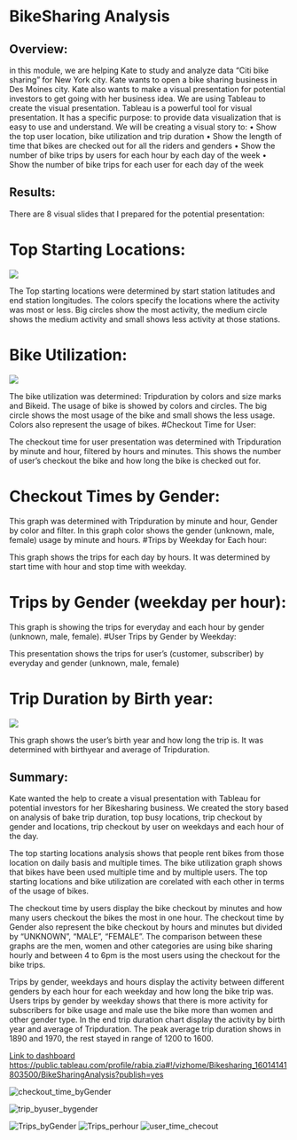 # BikeSharing Analysis
## Overview:
in this module, we are helping Kate to study and analyze data “Citi bike sharing” for New York city. Kate wants to open a bike sharing business in Des Moines city. Kate also wants to make a visual presentation for potential investors to get going with her business idea. We are using Tableau to create the visual presentation. 
Tableau is a powerful tool for visual presentation. It has a specific purpose: to provide data visualization that is easy to use and understand. We will be creating a visual story to:
•	Show the top user location, bike utilization and trip duration
•	Show the length of time that bikes are checked out for all the riders and genders
•	Show the number of bike trips by users for each hour by each day of the week
•	Show the number of bike trips for each user for each day of the week
## Results:
There are 8 visual slides that I prepared for the potential presentation:
# Top Starting Locations:
![](https://user-images.githubusercontent.com/67460581/95141218-d695db00-072d-11eb-880d-db1bc43bfd62.PNG)
 
The Top starting locations were determined by start station latitudes and end station longitudes. The colors specify the locations where the activity was most or less. Big circles show the most activity, the medium circle shows the medium activity and small shows less activity at those stations.

# Bike Utilization:
![](https://user-images.githubusercontent.com/67460581/95141210-cf6ecd00-072d-11eb-9c88-ac8eed943f65.PNG)

The bike utilization was determined: Tripduration by colors and size marks and Bikeid.  The usage of bike is showed by colors and circles. The big circle shows the most usage of the bike and small shows the less usage. Colors also represent the usage of bikes.
#Checkout Time for User:
  
The checkout time for user presentation was determined with Tripduration by minute and hour, filtered by hours and minutes. This shows the number of user’s checkout the bike and how long the bike is checked out for.

# Checkout Times by Gender:
 
This graph was determined with Tripduration by minute and hour, Gender by color and filter.
In this graph color shows the gender (unknown, male, female) usage by minute and hours. 
#Trips by Weekday for Each hour:
 
This graph shows the trips for each day by hours. It was determined by start time with hour and stop time with weekday.




# Trips by Gender (weekday per hour):
 
This graph is showing the trips for everyday and each hour by gender (unknown, male, female).
#User Trips by Gender by Weekday:
 
This presentation shows the trips for user’s (customer, subscriber) by everyday and gender (unknown, male, female)
# Trip Duration by Birth year:
![](https://user-images.githubusercontent.com/67460581/95141232-db5a8f00-072d-11eb-9ae7-0575416598d7.PNG)
 
This graph shows the user’s birth year and how long the trip is. It was determined with birthyear and average of Tripduration.

## Summary:
Kate wanted the help to create a visual presentation with Tableau for potential investors for her Bikesharing business. We created the story based on analysis of bake trip duration, top busy locations, trip checkout by gender and locations, trip checkout by user on weekdays and each hour of the day.

The top starting locations analysis shows that people rent bikes from those location on daily basis and multiple times. The bike utilization graph shows that bikes have been used multiple time and by multiple users. The top starting locations and bike utilization are corelated with each other in terms of the usage of bikes. 

The checkout time by users display the bike checkout by minutes and how many users checkout the bikes the most in one hour. The checkout time by Gender also represent the bike checkout by hours and minutes but divided by “UNKNOWN”, “MALE”, “FEMALE”. The comparison between these graphs are the men, women and other categories are using bike sharing hourly and between 4 to 6pm is the most users using the checkout for the bike trips.

Trips by gender, weekdays and hours display the activity between different genders by each hour for each weekday and how long the bike trip was. Users trips by gender by weekday shows that there is more activity for subscribers for bike usage and male use the bike more than women and other gender type. 
In the end trip duration chart display the activity by birth year and average of Tripduration. The peak average trip duration shows in 1890 and 1970, the rest stayed in range of 1200 to 1600. 

[Link to dashboard](“https://public.tableau.com/profile/rabia.zia#!/vizhome/Bikesharing_16014141803500/BikeSharingAnalysis?publish=yes”)
https://public.tableau.com/profile/rabia.zia#!/vizhome/Bikesharing_16014141803500/BikeSharingAnalysis?publish=yes



![checkout_time_byGender](https://user-images.githubusercontent.com/67460581/95141195-c7af2880-072d-11eb-88c1-c06998651a57.PNG)

![trip_byuser_bygender](https://user-images.githubusercontent.com/67460581/95141225-d990cb80-072d-11eb-8216-72f0936833f9.PNG)

![Trips_byGender](https://user-images.githubusercontent.com/67460581/95141235-ddbce900-072d-11eb-9f6d-7331c2d9d69c.PNG)
![Trips_perhour](https://user-images.githubusercontent.com/67460581/95141239-e01f4300-072d-11eb-8a37-00a0a5f0666b.PNG)
![user_time_checout](https://user-images.githubusercontent.com/67460581/95141247-e31a3380-072d-11eb-9a98-4074495c994b.PNG)








